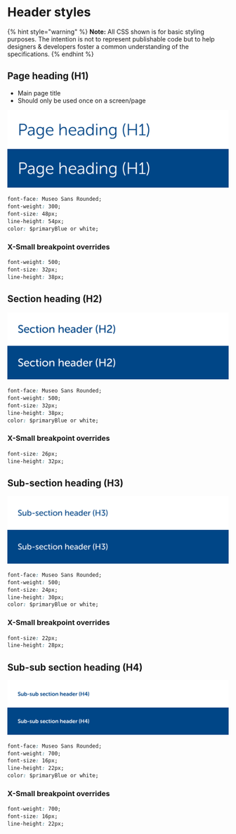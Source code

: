 # Header styles

{% hint style="warning" %}
**Note:** All CSS shown is for basic styling purposes. The intention is not to represent publishable code but to help designers & developers foster a common understanding of the specifications.
{% endhint %}

## Page heading \(H1\)

* Main page title
* Should only be used once on a screen/page

![](../../.gitbook/assets/h1.png)

```css
font-face: Museo Sans Rounded;
font-weight: 300;
font-size: 48px;
line-height: 54px;
color: $primaryBlue or white;
```

### X-Small breakpoint overrides

```css
font-weight: 500;
font-size: 32px;
line-height: 38px;
```

## Section heading \(H2\)

![](../../.gitbook/assets/h2.png)

```css
font-face: Museo Sans Rounded;
font-weight: 500;
font-size: 32px;
line-height: 38px;
color: $primaryBlue or white;
```

### X-Small breakpoint overrides

```css
font-size: 26px;
line-height: 32px;
```

## Sub-section heading \(H3\)

![](../../.gitbook/assets/h3.png)

```css
font-face: Museo Sans Rounded;
font-weight: 500;
font-size: 24px;
line-height: 30px;
color: $primaryBlue or white;
```

### X-Small breakpoint overrides

```css
font-size: 22px;
line-height: 28px;
```

## Sub-sub section heading \(H4\)

![](../../.gitbook/assets/h4.png)

```css
font-face: Museo Sans Rounded;
font-weight: 700;
font-size: 16px;
line-height: 22px;
color: $primaryBlue or white;
```

### X-Small breakpoint overrides

```css
font-weight: 700;
font-size: 16px;
line-height: 22px;
```

